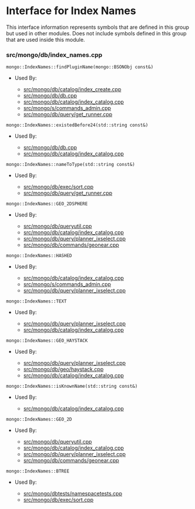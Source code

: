 
# Interface for Index Names
This interface information represents symbols that are defined in this group but used in other modules.  Does not include symbols defined in this group that are used inside this module.

### src/mongo/db/index\_names.cpp

<div></div>

    mongo::IndexNames::findPluginName(mongo::BSONObj const&)

- Used By:

    - [src/mongo/db/catalog/index\_create.cpp](../../../../storage/storage\_layer\_structure)
    - [src/mongo/db/db.cpp](../../../../process\_management/mongos\_and\_mongod\_mains)
    - [src/mongo/db/catalog/index\_catalog.cpp](../../../../storage/storage\_layer\_structure)
    - [src/mongo/s/commands\_admin.cpp](../../../../sharding/mongos\_commands)
    - [src/mongo/db/query/get\_runner.cpp](../../../../core\_query\_system/query\_planner)

<div></div>

    mongo::IndexNames::existedBefore24(std::string const&)

- Used By:

    - [src/mongo/db/db.cpp](../../../../process\_management/mongos\_and\_mongod\_mains)
    - [src/mongo/db/catalog/index\_catalog.cpp](../../../../storage/storage\_layer\_structure)

<div></div>

    mongo::IndexNames::nameToType(std::string const&)

- Used By:

    - [src/mongo/db/exec/sort.cpp](../../../../core\_query\_system/query\_execution)
    - [src/mongo/db/query/get\_runner.cpp](../../../../core\_query\_system/query\_planner)

<div></div>

    mongo::IndexNames::GEO_2DSPHERE

- Used By:

    - [src/mongo/db/queryutil.cpp](../../../../core\_query\_system/legacy\_query\_code)
    - [src/mongo/db/catalog/index\_catalog.cpp](../../../../storage/storage\_layer\_structure)
    - [src/mongo/db/query/planner\_ixselect.cpp](../../../../core\_query\_system/query\_planner)
    - [src/mongo/db/commands/geonear.cpp](../../../../query\_and\_operation\_handling/database\_commands)

<div></div>

    mongo::IndexNames::HASHED

- Used By:

    - [src/mongo/db/catalog/index\_catalog.cpp](../../../../storage/storage\_layer\_structure)
    - [src/mongo/s/commands\_admin.cpp](../../../../sharding/mongos\_commands)
    - [src/mongo/db/query/planner\_ixselect.cpp](../../../../core\_query\_system/query\_planner)

<div></div>

    mongo::IndexNames::TEXT

- Used By:

    - [src/mongo/db/query/planner\_ixselect.cpp](../../../../core\_query\_system/query\_planner)
    - [src/mongo/db/catalog/index\_catalog.cpp](../../../../storage/storage\_layer\_structure)

<div></div>

    mongo::IndexNames::GEO_HAYSTACK

- Used By:

    - [src/mongo/db/query/planner\_ixselect.cpp](../../../../core\_query\_system/query\_planner)
    - [src/mongo/db/geo/haystack.cpp](../../../../core\_query\_system/geo\_queries)
    - [src/mongo/db/catalog/index\_catalog.cpp](../../../../storage/storage\_layer\_structure)

<div></div>

    mongo::IndexNames::isKnownName(std::string const&)

- Used By:

    - [src/mongo/db/catalog/index\_catalog.cpp](../../../../storage/storage\_layer\_structure)

<div></div>

    mongo::IndexNames::GEO_2D

- Used By:

    - [src/mongo/db/queryutil.cpp](../../../../core\_query\_system/legacy\_query\_code)
    - [src/mongo/db/catalog/index\_catalog.cpp](../../../../storage/storage\_layer\_structure)
    - [src/mongo/db/query/planner\_ixselect.cpp](../../../../core\_query\_system/query\_planner)
    - [src/mongo/db/commands/geonear.cpp](../../../../query\_and\_operation\_handling/database\_commands)

<div></div>

    mongo::IndexNames::BTREE

- Used By:

    - [src/mongo/dbtests/namespacetests.cpp](../../../../tests/unit\_tests)
    - [src/mongo/db/exec/sort.cpp](../../../../core\_query\_system/query\_execution)
